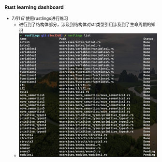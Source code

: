 ### Rust learning dashboard

- *7月1日*  使用rustlings进行练习
  - 进行到了结构体部分，涉及到结构体对str类型引用涉及到了生命周期的知识
  - ![screenshot](./images/ScreenShot_2022-07-01_at_16.11.02.jpg)
